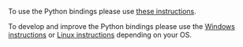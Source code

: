 To use the Python bindings please use [these instructions](https://docs.microsoft.com/en-us/cognitive-toolkit/CNTK-Binary-Download-and-Configuration).

To develop and improve the Python bindings please use the [Windows instructions](https://docs.microsoft.com/en-us/cognitive-toolkit/Setup-CNTK-on-Windows#optional-anaconda-python-installation) or [Linux instructions](https://docs.microsoft.com/en-us/cognitive-toolkit/Setup-CNTK-on-Linux#optional-cntk-v2-python-support) depending on your OS.
